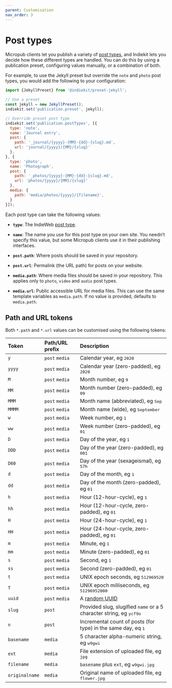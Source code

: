 ```yaml
---
parent: Customisation
nav_order: 3
---
```


# Post types

Micropub clients let you publish a variety of [post types](https://indieweb.org/posts#Types_of_Posts), and Indiekit lets you decide how these different types are handled. You can do this by using a publication preset, configuring values manually, or a combination of both.

For example, to use the Jekyll preset but override the `note` and `photo` post types, you would add the following to your configuration:

```js
import {JekyllPreset} from '@indiekit/preset-jekyll';

// Use a preset
const jekyll = new JekyllPreset();
indiekit.set('publication.preset', jekyll);

// Override preset post type
indiekit.set('publication.postTypes', [{
  type: 'note',
  name: 'Journal entry',
  post: {
    path: '_journal/{yyyy}-{MM}-{dd}-{slug}.md',
    url: 'journal/{yyyy}/{MM}/{slug}'
  },
}, {
  type: 'photo',
  name: 'Photograph',
  post: {
    path: '_photos/{yyyy}-{MM}-{dd}-{slug}.md',
    url: 'photos/{yyyy}/{MM}/{slug}'
  },
  media: {
    path: 'media/photos/{yyyy}/{filename}',
  }
}]);
```

Each post type can take the following values:

* **`type`**: The IndieWeb [post type](https://indieweb.org/Category:PostType).

* **`name`**: The name you use for this post type on your own site. You needn’t specify this value, but some Micropub clients use it in their publishing interfaces.

* **`post.path`**: Where posts should be saved in your repository.

* **`post.url`**: Permalink (the URL path) for posts on your website.

* **`media.path`**: Where media files should be saved in your repository. This applies only to `photo`, `video` and `audio` post types.

* **`media.url`**: Public accessible URL for media files. This can use the same template variables as `media.path`. If no value is provided, defaults to `media.path`.

## Path and URL tokens

Both `*.path` and `*.url` values can be customised using the following tokens:

| Token          | Path/URL prefix | Description                                                                    |
| :------------- | :-------------- | :----------------------------------------------------------------------------- |
| `y`            | `post` `media`  | Calendar year, eg <samp>2020</samp>                                            |
| `yyyy`         | `post` `media`  | Calendar year (zero-padded), eg <samp>2020</samp>                              |
| `M`            | `post` `media`  | Month number, eg <samp>9</samp>                                                |
| `MM`           | `post` `media`  | Month number (zero-padded), eg <samp>09</samp>                                 |
| `MMM`          | `post` `media`  | Month name (abbreviated), eg <samp>Sep</samp>                                  |
| `MMMM`         | `post` `media`  | Month name (wide), eg <samp>September</samp>                                   |
| `w`            | `post` `media`  | Week number, eg <samp>1</samp>                                                 |
| `ww`           | `post` `media`  | Week number (zero-padded), eg <samp>01</samp>                                  |
| `D`            | `post` `media`  | Day of the year, eg <samp>1</samp>                                             |
| `DDD`          | `post` `media`  | Day of the year (zero-padded), eg <samp>001</samp>                             |
| `D60`          | `post` `media`  | Day of the year (sexageismal), eg <samp>57h</samp>                             |
| `d`            | `post` `media`  | Day of the month, eg <samp>1</samp>                                            |
| `dd`           | `post` `media`  | Day of the month (zero-padded), eg <samp>01</samp>                             |
| `h`            | `post` `media`  | Hour (12-hour-cycle), eg <samp>1</samp>                                        |
| `hh`           | `post` `media`  | Hour (12-hour-cycle, zero-padded), eg <samp>01</samp>                          |
| `H`            | `post` `media`  | Hour (24-hour-cycle), eg <samp>1</samp>                                        |
| `HH`           | `post` `media`  | Hour (24-hour-cycle, zero-padded), eg <samp>01</samp>                          |
| `m`            | `post` `media`  | Minute, eg <samp>1</samp>                                                      |
| `mm`           | `post` `media`  | Minute (zero-padded), eg <samp>01</samp>                                       |
| `s`            | `post` `media`  | Second, eg <samp>1</samp>                                                      |
| `ss`           | `post` `media`  | Second (zero-padded), eg <samp>01</samp>                                       |
| `t`            | `post` `media`  | UNIX epoch seconds, eg <samp>512969520</samp>                                  |
| `T`            | `post` `media`  | UNIX epoch milliseconds, eg <samp>51296952000</samp>                           |
| `uuid`         | `post` `media`  | A [random UUID][uuid]                                                          |
| `slug`         | `post`          | Provided slug, slugified `name` or a 5 character string, eg <samp>ycf9o</samp> |
| `n`            | `post`          | Incremental count of posts (for type) in the same day, eq <samp>1</samp>       |
| `basename`     | `media`         | 5 character alpha-numeric string, eg <samp>w9gwi</samp>                        |
| `ext`          | `media`         | File extension of uploaded file, eg <samp>jpg</samp>                           |
| `filename`     | `media`         | `basename` plus `ext`, eg <samp>w9gwi.jpg</samp>                               |
| `originalname` | `media`         | Original name of uploaded file, eg <samp>flower.jpg</samp>                     |

[uuid]: https://www.rfc-editor.org/rfc/rfc4122.html#section-4.4
